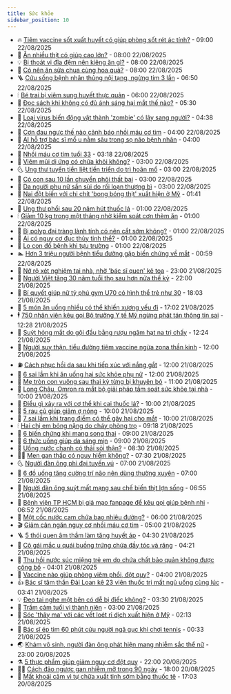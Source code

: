 ```yaml
---
title: Sức khỏe
sidebar_position: 10
---
```


<!-- vnexpress-suc-khoe:START -->
- 🔥 [Tiêm vaccine sốt xuất huyết có giúp phòng sốt rét ác tính?](https://vnexpress.net/tiem-vaccine-sot-xuat-huyet-co-giup-phong-sot-ret-ac-tinh-4930285.html) - 09:00 22/08/2025
- 🥰 [Ăn nhiều thịt có giúp cao lớn?](https://vnexpress.net/an-nhieu-thit-co-giup-cao-lon-4930090.html) - 08:00 22/08/2025
- 💡 [Bị thoát vị đĩa đệm nên kiêng ăn gì?](https://vnexpress.net/bi-thoat-vi-dia-dem-nen-kieng-an-gi-4930245.html) - 08:00 22/08/2025
- 🤗 [Có nên ăn sữa chua cùng hoa quả?](https://vnexpress.net/co-nen-an-sua-chua-cung-hoa-qua-4930091.html) - 08:00 22/08/2025
- 🪜 [Cứu sống bệnh nhân thủng nội tạng, ngừng tim 3 lần](https://vnexpress.net/cuu-song-benh-nhan-thung-noi-tang-ngung-tim-3-lan-4930130.html) - 06:50 22/08/2025
- 🕯 [Bé trai bị viêm sung huyết thực quản](https://vnexpress.net/be-trai-bi-viem-sung-huyet-thuc-quan-4930096.html) - 06:00 22/08/2025
- 🤭 [Đọc sách khi không có đủ ánh sáng hại mắt thế nào?](https://vnexpress.net/doc-sach-khi-khong-co-du-anh-sang-hai-mat-the-nao-4930111.html) - 05:30 22/08/2025
- 👀 [Loại virus biến động vật thành &#39;zombie&#39; có lây sang người?](https://vnexpress.net/loai-virus-bien-dong-vat-thanh-zombie-co-lay-sang-nguoi-4930141.html) - 04:38 22/08/2025
- 🌋 [Cơn đau ngực thế nào cảnh báo nhồi máu cơ tim](https://vnexpress.net/con-dau-nguc-the-nao-canh-bao-nhoi-mau-co-tim-4930102.html) - 04:00 22/08/2025
- 🫶 [AI hỗ trợ bác sĩ mổ u nằm sâu trong sọ não bệnh nhân](https://vnexpress.net/ai-ho-tro-bac-si-mo-u-nam-sau-trong-so-nao-benh-nhan-4929989.html) - 04:00 22/08/2025
- 🦆 [Nhồi máu cơ tim tuổi 33](https://vnexpress.net/nhoi-mau-co-tim-tuoi-33-4930069.html) - 03:18 22/08/2025
- 🚀 [Viêm mũi dị ứng có chữa khỏi không?](https://vnexpress.net/viem-mui-di-ung-co-chua-khoi-khong-4930100.html) - 03:00 22/08/2025
- 🌜 [Ung thư tuyến tiền liệt tiến triển do trì hoãn mổ](https://vnexpress.net/ung-thu-tuyen-tien-liet-tien-trien-do-tri-hoan-mo-4930087.html) - 03:00 22/08/2025
- 🧰 [Có con sau 10 lần chuyển phôi thất bại](https://vnexpress.net/co-con-sau-10-lan-chuyen-phoi-that-bai-4930084.html) - 03:00 22/08/2025
- 💫 [Da người phụ nữ sần sùi do rối loạn thượng bì](https://vnexpress.net/da-nguoi-phu-nu-san-sui-do-roi-loan-thuong-bi-4930068.html) - 03:00 22/08/2025
- 🌝 [Nai đột biến với chi chít &#39;bong bóng thịt&#39; xuất hiện ở Mỹ](https://vnexpress.net/nai-dot-bien-voi-chi-chit-bong-bong-thit-xuat-hien-o-my-4930046.html) - 01:41 22/08/2025
- 🗽 [Ung thư phổi sau 20 năm hút thuốc lá](https://vnexpress.net/ung-thu-phoi-sau-20-nam-hut-thuoc-la-4930031.html) - 01:00 22/08/2025
- 🕯 [Giảm 10 kg trong một tháng nhờ kiểm soát cơn thèm ăn](https://vnexpress.net/giam-10-kg-trong-mot-thang-nho-kiem-soat-con-them-an-4929990.html) - 01:00 22/08/2025
- 🦅 [Bị polyp đại tràng lành tính có nên cắt sớm không?](https://vnexpress.net/bi-polyp-dai-trang-lanh-tinh-co-nen-cat-som-khong-4929988.html) - 01:00 22/08/2025
- 🦆 [Ai có nguy cơ đục thủy tinh thể?](https://vnexpress.net/ai-co-nguy-co-duc-thuy-tinh-the-4929960.html) - 01:00 22/08/2025
- 🎊 [Lo con đổ bệnh khi tựu trường](https://vnexpress.net/lo-con-do-benh-khi-tuu-truong-4929907.html) - 01:00 22/08/2025
- 🏊 [Hơn 3 triệu người bệnh tiểu đường gặp biến chứng về mắt](https://vnexpress.net/hon-3-trieu-nguoi-benh-tieu-duong-gap-bien-chung-ve-mat-4929783.html) - 00:59 22/08/2025
- 📝 [Nở rộ xét nghiệm tại nhà, nhờ &#39;bác sĩ quen&#39; kê toa](https://vnexpress.net/no-ro-xet-nghiem-tai-nha-nho-bac-si-quen-ke-toa-4929094.html) - 23:00 21/08/2025
- 💯 [Người Việt tăng 30 năm tuổi thọ sau hơn nửa thế kỷ](https://vnexpress.net/nguoi-viet-tang-30-nam-tuoi-tho-sau-hon-nua-the-ky-4928267.html) - 22:00 21/08/2025
- 🌊 [Bí quyết giúp nữ tỷ phú gym U70 có hình thể trẻ như 30](https://vnexpress.net/bi-quyet-giup-nu-ty-phu-gym-u70-co-hinh-the-tre-nhu-30-4929224.html) - 18:03 21/08/2025
- 🚀 [5 món ăn uống nhiều có thể khiến xương yếu đi](https://vnexpress.net/5-mon-an-uong-nhieu-co-the-khien-xuong-yeu-di-4929403.html) - 17:02 21/08/2025
- 🕴 [750 nhân viên kêu gọi Bộ trưởng Y tế Mỹ ngừng phát tán thông tin sai](https://vnexpress.net/750-nhan-vien-keu-goi-bo-truong-y-te-my-ngung-phat-tan-thong-tin-sai-4929948.html) - 12:28 21/08/2025
- 🗽 [Suýt hỏng mắt do gội đầu bằng rượu ngâm hạt na trị chấy](https://vnexpress.net/suyt-hong-mat-do-goi-dau-bang-ruou-ngam-hat-na-tri-chay-4929895.html) - 12:24 21/08/2025
- 🎡 [Người suy thận, tiểu đường tiêm vaccine ngừa zona thần kinh](https://vnexpress.net/nguoi-suy-than-tieu-duong-tiem-vaccine-ngua-zona-than-kinh-4929826.html) - 12:00 21/08/2025
- ⛽️ [Cách phục hồi da sau khi tiếp xúc với nắng gắt](https://vnexpress.net/cach-phuc-hoi-da-sau-khi-tiep-xuc-voi-nang-gat-4929756.html) - 12:00 21/08/2025
- 🦆 [6 sai lầm khi ăn uống hại sức khỏe phụ nữ](https://vnexpress.net/6-sai-lam-khi-an-uong-hai-suc-khoe-phu-nu-4929675.html) - 12:00 21/08/2025
- 🤩 [Mẹ tròn con vuông sau thai kỳ từng bị khuyên bỏ](https://vnexpress.net/me-tron-con-vuong-sau-thai-ky-tung-bi-khuyen-bo-4929762.html) - 11:00 21/08/2025
- 🦒 [Long Châu, Omron ra mắt bộ giải pháp tầm soát sức khỏe tại nhà](https://vnexpress.net/long-chau-omron-ra-mat-bo-giai-phap-tam-soat-suc-khoe-tai-nha-4929865.html) - 10:00 21/08/2025
- 💫 [Điều gì xảy ra với cơ thể khi cai thuốc lá?](https://vnexpress.net/dieu-gi-xay-ra-voi-co-the-khi-cai-thuoc-la-4929864.html) - 10:00 21/08/2025
- 🐘 [5 rau củ giúp giảm ợ nóng](https://vnexpress.net/5-rau-cu-giup-giam-o-nong-4929800.html) - 10:00 21/08/2025
- 🚀 [7 sai lầm khi trang điểm có thể gây hại cho mắt](https://vnexpress.net/7-sai-lam-khi-trang-diem-co-the-gay-hai-cho-mat-4929636.html) - 10:00 21/08/2025
- 🕯 [Hai chị em bỏng nặng do cháy phòng trọ](https://vnexpress.net/hai-chi-em-bong-nang-do-chay-phong-tro-4929832.html) - 09:18 21/08/2025
- 🦏 [6 biến chứng khi mang song thai](https://vnexpress.net/6-bien-chung-khi-mang-song-thai-4929788.html) - 09:00 21/08/2025
- 🦄 [6 thức uống giúp da sáng mịn](https://vnexpress.net/6-thuc-uong-giup-da-sang-min-4929784.html) - 09:00 21/08/2025
- 🦒 [Uống nước chanh có thải sỏi thận?](https://vnexpress.net/uong-nuoc-chanh-co-thai-soi-than-4929752.html) - 08:30 21/08/2025
- 👨‍🏫 [Men gan thấp có nguy hiểm không?](https://vnexpress.net/men-gan-thap-co-nguy-hiem-khong-4929775.html) - 07:30 21/08/2025
- 🌜 [Người đàn ông phì đại tuyến vú](https://vnexpress.net/nguoi-dan-ong-phi-dai-tuyen-vu-4929749.html) - 07:00 21/08/2025
- 🚀 [6 đồ uống tăng cường trí não nên dùng thường xuyên](https://vnexpress.net/6-do-uong-tang-cuong-tri-nao-nen-dung-thuong-xuyen-4929651.html) - 07:00 21/08/2025
- 💃 [Người đàn ông suýt mất mạng sau chế biến thịt lợn sống](https://vnexpress.net/nguoi-dan-ong-suyt-mat-mang-sau-che-bien-thit-lon-song-4929676.html) - 06:55 21/08/2025
- 💯 [Bệnh viện TP HCM bị giả mạo fanpage để kêu gọi giúp bệnh nhi](https://vnexpress.net/benh-vien-tp-hcm-bi-gia-mao-fanpage-de-keu-goi-giup-benh-nhi-4929751.html) - 06:52 21/08/2025
- 🤔 [Một cốc nước cam chứa bao nhiêu đường?](https://vnexpress.net/mot-coc-nuoc-cam-chua-bao-nhieu-duong-4929170.html) - 06:00 21/08/2025
- 🎬 [Giảm cân ngăn nguy cơ nhồi máu cơ tim](https://vnexpress.net/giam-can-ngan-nguy-co-nhoi-mau-co-tim-4929561.html) - 05:00 21/08/2025
- 🪜 [5 thói quen âm thầm làm tăng huyết áp](https://vnexpress.net/5-thoi-quen-am-tham-lam-tang-huyet-ap-4929560.html) - 04:30 21/08/2025
- 🦣 [Cô gái mắc u quái buồng trứng chứa đầy tóc và răng](https://vnexpress.net/co-gai-mac-u-quai-buong-trung-chua-day-toc-va-rang-4928176.html) - 04:21 21/08/2025
- 🧐 [Thu hồi nước súc miệng trẻ em do chứa chất bảo quản không được công bố](https://vnexpress.net/thu-hoi-nuoc-suc-mieng-tre-em-do-chua-chat-bao-quan-khong-duoc-cong-bo-4929679.html) - 04:01 21/08/2025
- 🤡 [Vaccine nào giúp phòng viêm phổi, đột quỵ?](https://vnexpress.net/vaccine-nao-giup-phong-viem-phoi-dot-quy-4929670.html) - 04:00 21/08/2025
- 👍 [Bác sĩ tâm thần Đài Loan kê 23 viên thuốc trị mất ngủ uống cùng lúc](https://vnexpress.net/bac-si-tam-than-dai-loan-ke-23-vien-thuoc-tri-mat-ngu-uong-cung-luc-4929653.html) - 03:41 21/08/2025
- 💡 [Đeo tai nghe một bên có dễ bị điếc không?](https://vnexpress.net/deo-tai-nghe-mot-ben-co-de-bi-diec-khong-4929613.html) - 03:30 21/08/2025
- 💯 [Trầm cảm tuổi vị thành niên](https://vnexpress.net/tram-cam-tuoi-vi-thanh-nien-4929576.html) - 03:00 21/08/2025
- 🧠 [Sóc &#39;thây ma&#39; với các vết loét rỉ dịch xuất hiện ở Mỹ](https://vnexpress.net/soc-thay-ma-voi-cac-vet-loet-ri-dich-xuat-hien-o-my-4929519.html) - 02:13 21/08/2025
- 🎡 [Bác sĩ ép tim 60 phút cứu người ngã gục khi chơi tennis](https://vnexpress.net/bac-si-ep-tim-60-phut-cuu-nguoi-nga-guc-khi-choi-tennis-4925144.html) - 00:33 21/08/2025
- 🌏 [Khám vô sinh, người đàn ông phát hiện mang nhiễm sắc thể nữ](https://vnexpress.net/kham-vo-sinh-nguoi-dan-ong-phat-hien-mang-nhiem-sac-the-nu-4929222.html) - 23:00 20/08/2025
- ⚗️ [5 thực phẩm giúp giảm nguy cơ đột quỵ](https://vnexpress.net/5-thuc-pham-giup-giam-nguy-co-dot-quy-4927766.html) - 22:00 20/08/2025
- 👨‍🏫 [Cách đảo ngược gan nhiễm mỡ trong 90 ngày](https://vnexpress.net/cach-dao-nguoc-gan-nhiem-mo-trong-90-ngay-4928839.html) - 18:00 20/08/2025
- 🤖 [Mất khoái cảm vì tự chữa xuất tinh sớm bằng thuốc tê](https://vnexpress.net/mat-khoai-cam-vi-tu-chua-xuat-tinh-som-bang-thuoc-te-4929059.html) - 17:03 20/08/2025<!-- vnexpress-suc-khoe:END -->
